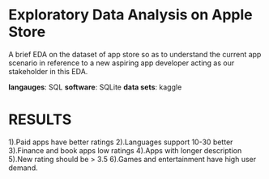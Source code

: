 # Exploratory Data Analysis on Apple Store
A brief EDA on the dataset of app store so as to understand the current app scenario in reference to a new aspiring app developer acting as our stakeholder in this EDA.

**langauges**: SQL
**software**: SQLite
**data sets**: kaggle


# RESULTS
1).Paid apps have better ratings
2).Languages support 10-30 better
3).Finance and book apps low ratings
4).Apps with longer description 
5).New rating should be > 3.5
6).Games and entertainment have high user demand.
